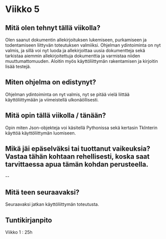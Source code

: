 # Viikko 5

## Mitä olen tehnyt tällä viikolla?

Olen saanut dokumentin allekirjoituksen lukemiseen, purkamiseen ja todentamiseen liittyvän toteutuksen valmiiksi. Ohjelman ydintoiminta on nyt valmis, ja sillä voi nyt luoda ja allekirjoittaa uusia dokumentteja sekä tarkistaa aiemmin allekirjoitettuja dokumenttia ja varmistaa niiden muuttumattomuuden. Aloitin myös käyttöliittymän rakentamisen ja kirjoitin lisää testejä. 

## Miten ohjelma on edistynyt?

Ohjelman ydintoiminta on nyt valmis, nyt se pitää vielä liittää käyttöliittymään ja viimeistellä ulkonäöllisesti.

## Mitä opin tällä viikolla / tänään?

Opin miten Json-objekteja voi käsitellä Pythonissa sekä kertasin TkInterin käyttöä käyttöliittymän luomiseen.

## Mikä jäi epäselväksi tai tuottanut vaikeuksia? Vastaa tähän kohtaan rehellisesti, koska saat tarvittaessa apua tämän kohdan perusteella.

--

## Mitä teen seuraavaksi?

Seuraavaksi jatkan käyttöliittymän toteutusta. 

## Tuntikirjanpito

Viikko 1 : 25h